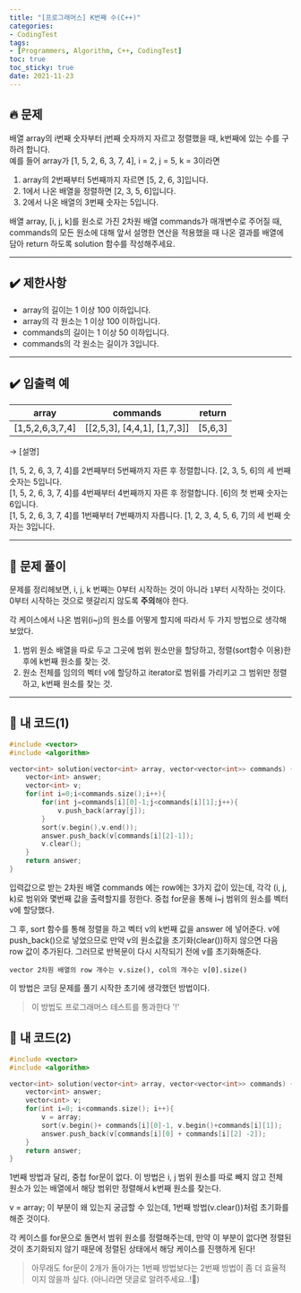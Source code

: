 ```yaml
---
title: "[프로그래머스] K번째 수(C++)"
categories:
- CodingTest
tags:
- [Programmers, Algorithm, C++, CodingTest]
toc: true
toc_sticky: true
date: 2021-11-23
---
```


## 🔥 문제
배열 array의 i번째 숫자부터 j번째 숫자까지 자르고 정렬했을 때, k번째에 있는 수를 구하려 합니다.<br>
예를 들어 array가 [1, 5, 2, 6, 3, 7, 4], i = 2, j = 5, k = 3이라면
1. array의 2번째부터 5번째까지 자르면 [5, 2, 6, 3]입니다.
2. 1에서 나온 배열을 정렬하면 [2, 3, 5, 6]입니다.
3. 2에서 나온 배열의 3번째 숫자는 5입니다.

배열 array, [i, j, k]를 원소로 가진 2차원 배열 commands가 매개변수로 주어질 때, commands의 모든 원소에 대해 앞서 설명한 연산을 적용했을 때 나온 결과를 배열에 담아 return 하도록 solution 함수를 작성해주세요.

---

## ✔️ 제한사항
- array의 길이는 1 이상 100 이하입니다.
- array의 각 원소는 1 이상 100 이하입니다.
- commands의 길이는 1 이상 50 이하입니다.
- commands의 각 원소는 길이가 3입니다.

---

## ✔️ 입출력 예

|array|commands|return|
|---|---|---|
|[1,5,2,6,3,7,4]|[[2,5,3], [4,4,1], [1,7,3]]|[5,6,3]

→ [설명]<br>

[1, 5, 2, 6, 3, 7, 4]를 2번째부터 5번째까지 자른 후 정렬합니다. [2, 3, 5, 6]의 세 번째 숫자는 5입니다.
<br>[1, 5, 2, 6, 3, 7, 4]를 4번째부터 4번째까지 자른 후 정렬합니다. [6]의 첫 번째 숫자는 6입니다.
<br>[1, 5, 2, 6, 3, 7, 4]를 1번째부터 7번째까지 자릅니다. [1, 2, 3, 4, 5, 6, 7]의 세 번째 숫자는 3입니다.

---

## 🤔 문제 풀이

문제를 정리헤보면,
i, j, k 번째는 0부터 시작하는 것이 아니라 `1`부터 시작하는 것이다.
0부터 시작하는 것으로 헷갈리지 않도록 **주의**해야 한다.

각 케이스에서 나온 범위(i~j)의 원소를 어떻게 할지에 따라서 두 가지 방법으로 생각해보았다.

1. 범위 원소 배열을 따로 두고 그곳에 범위 원소만을 할당하고, 정렬(sort함수 이용)한 후에 k번째 원소를 찾는 것.
2. 원소 전체를 임의의 벡터 v에 할당하고 iterator로 범위를 가리키고 그 범위만 정렬하고, k번째 원소를 찾는 것.

---

## 👻 내 코드(1)

```cpp
#include <vector>
#include <algorithm>

vector<int> solution(vector<int> array, vector<vector<int>> commands) {
    vector<int> answer;
    vector<int> v;
    for(int i=0;i<commands.size();i++){
        for(int j=commands[i][0]-1;j<commands[i][1];j++){
            v.push_back(array[j]);
        }
        sort(v.begin(),v.end());
        answer.push_back(v[commands[i][2]-1]);
        v.clear();
    }
    return answer;
}
```

입력값으로 받는 2차원 배열 commands 에는 row에는 3가지 값이 있는데, 각각 (i, j, k)로 범위와 몇번째 값을 출력할지를 정한다. 중첩 for문을 통해 i~j 범위의 원소를 벡터 v에 할당했다. 

그 후, sort 함수를 통해 정렬을 하고 벡터 v의 k번째 값을 answer 에 넣어준다. v에 push_back()으로 넣었으므로 만약 v의 원소값을 초기화(clear())하지 않으면 다음 row 값이 추가된다. 그러므로 반복문이 다시 시작되기 전에 v를 초기화해준다.

`vector 2차원 배열의 row 개수는 v.size(), col의 개수는 v[0].size()`

이 방법은 코딩 문제를 풀기 시작한 초기에 생각했던 방법이다.
> 이 방법도 프로그래머스 테스트를 통과한다 '!'


## 👻 내 코드(2)
```cpp
#include <vector>
#include <algorithm>

vector<int> solution(vector<int> array, vector<vector<int>> commands) {
    vector<int> answer;
    vector<int> v;
    for(int i=0; i<commands.size(); i++){
        v = array;
        sort(v.begin()+ commands[i][0]-1, v.begin()+commands[i][1]);
        answer.push_back(v[commands[i][0] + commands[i][2] -2]);
    }
    return answer;
}
```

1번째 방법과 달리, 중첩 for문이 없다. 이 방법은 i, j 범위 원소를 따로 빼지 않고 전체 원소가 있는 배열에서 해당 범위만 정렬해서 k번째 원소를 찾는다. 

v = array; 이 부분이 왜 있는지 궁금할 수 있는데, 1번째 방법(v.clear())처럼 초기화를 해준 것이다. 

각 케이스를 for문으로 돌면서 범위 원소를 정렬해주는데, 만약 이 부분이 없다면 정렬된 것이 초기화되지 않기 때문에 정렬된 상태에서 해당 케이스를 진행하게 된다!

> 아무래도 for문이 2개가 돌아가는 1번째 방법보다는 2번째 방법이 좀 더 효율적이지 않을까 싶다. (아니라면 댓글로 알려주세요..!🤭)
